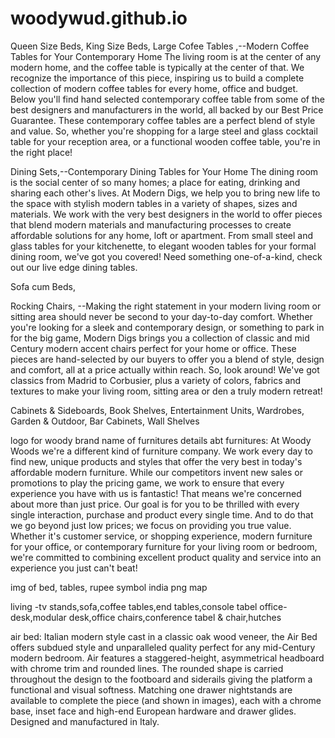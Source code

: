 # woodywud.github.io


Queen Size Beds, 
King Size Beds, 
Large Cofee Tables ,--Modern Coffee Tables for Your Contemporary Home
The living room is at the center of any modern home, and the coffee table is typically at the center of that. We recognize the importance of this piece, inspiring us to build a complete collection of modern coffee tables for every home, office and budget. Below you'll find hand selected contemporary coffee table from some of the best designers and manufacturers in the world, all backed by our Best Price Guarantee. These contemporary coffee tables are a perfect blend of style and value. So, whether you're shopping for a large steel and glass cocktail table for your reception area, or a functional wooden coffee table, you're in the right place!
 
Dining Sets,--Contemporary Dining Tables for Your Home
The dining room is the social center of so many homes; a place for eating, drinking and sharing each other's lives. At Modern Digs, we help you to bring new life to the space with stylish modern tables in a variety of shapes, sizes and materials. We work with the very best designers in the world to offer pieces that blend modern materials and manufacturing processes to create affordable solutions for any home, loft or apartment. From small steel and glass tables for your kitchenette, to elegant wooden tables for your formal dining room, we've got you covered! Need something one-of-a-kind, check out our live edge dining tables.

Sofa cum Beds, 

Rocking Chairs, --Making the right statement in your modern living room or sitting area should never be second to your day-to-day comfort. Whether you're looking for a sleek and contemporary design, or something to park in for the big game, Modern Digs brings you a collection of classic and mid Century modern accent chairs perfect for your home or office. These pieces are hand-selected by our buyers to offer you a blend of style, design and comfort, all at a price actually within reach. So, look around! We've got classics from Madrid to Corbusier, plus a variety of colors, fabrics and textures to make your living room, sitting area or den a truly modern retreat!

Cabinets & Sideboards, 
Book Shelves, 
Entertainment Units, 
Wardrobes, 
Garden & Outdoor, 
Bar Cabinets, 
Wall Shelves


logo for woody
brand name of furnitures
details abt furnitures:
                        At Woody Woods we're a different kind of furniture company. We work every day to find new, unique products and styles that offer the very best in today's affordable modern furniture. While our competitors invent new sales or promotions to play the pricing game, we work to ensure that every experience you have with us is fantastic! That means we're concerned about more than just price. Our goal is for you to be thrilled with every single interaction, purchase and product every single time. And to do that we go beyond just low prices; we focus on providing you true value. Whether it's customer service, or shopping experience, modern furniture for your office, or contemporary furniture for your living room or bedroom, we're committed to combining excellent product quality and service into an experience you just can't beat! 

img of bed, tables, rupee symbol
india png map


living -tv stands,sofa,coffee tables,end tables,console tabel
office- desk,modular desk,office chairs,conference tabel & chair,hutches

air bed:
        Italian modern style cast in a classic oak wood veneer, the Air Bed offers subdued style and unparalleled quality perfect for any mid-Century modern bedroom. Air features a staggered-height, asymmetrical headboard with chrome trim and rounded lines. The rounded shape is carried throughout the design to the footboard and siderails giving the platform a functional and visual softness. Matching one drawer nightstands are available to complete the piece (and shown in images), each with a chrome base, inset face and high-end European hardware and drawer glides. Designed and manufactured in Italy.
